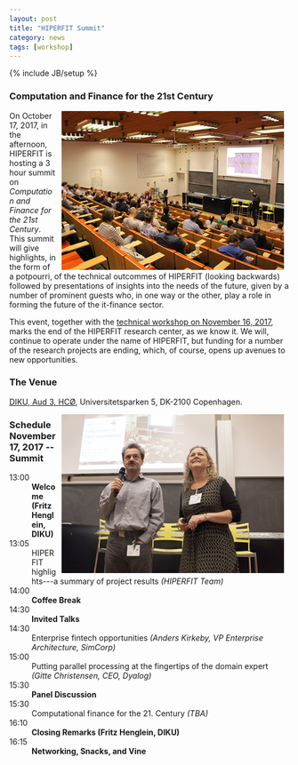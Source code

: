 ```yaml
---
layout: post
title: "HIPERFIT Summit"
category: news
tags: [workshop]
---
```

{% include JB/setup %}

### Computation and Finance for the 21st Century

<img alt="Workshop picture" align="right" hspace="10" width="400" src="/images/Salen.jpg">

On October 17, 2017, in the afternoon, HIPERFIT is hosting a 3 hour
summit on _Computation and Finance for the 21st Century_. This
summit will give highlights, in the form of a potpourri, of the
technical outcommes of HIPERFIT (looking backwards) followed by
presentations of insights into the needs of the future, given by a
number of prominent guests who, in one way or the other, play a role
in forming the future of the it-finance sector.

This event, together with the [technical workshop on November 16, 2017](http://hiperfit.dk/news/2017/11/16/hiperfit-workshop), marks the end of the HIPERFIT research center,
as we know it. We will, continue to operate under the name of
HIPERFIT, but funding for a number of the research projects are
ending, which, of course, opens up avenues to new opportunities.

### The Venue

[DIKU, Aud 3, HCØ](http://www.diku.dk/), Universitetsparken 5, DK-2100 Copenhagen.

<img alt="Workshop picture" align="right" hspace="10" width="400" src="/images/WelcomeFritzInge.jpg">

### Schedule November 17, 2017 -- Summit

<dl class='event'>
<dt>13:00</dt><dd><b>Welcome (Fritz Henglein, DIKU)</b></dd>

<dt>13:05</dt><dd>HIPERFIT highlights---a summary of project results <i>(HIPERFIT Team)</i></dd>

<dt>14:00</dt><dd><b>Coffee Break</b></dd>

<dt>14:30</dt><dd><b>Invited Talks</b></dd>
<dt>14:30</dt><dd>Enterprise fintech opportunities <i>(Anders Kirkeby, VP Enterprise Architecture, SimCorp)</i></dd>
<dt>15:00</dt><dd>Putting parallel processing at the fingertips of the domain expert <i>(Gitte Christensen, CEO, Dyalog)</i></dd>
<dt>15:30</dt><dd><b>Panel Discussion</b></dd>
<dt>15:30</dt><dd>Computational finance for the 21. Century <i>(TBA)</i></dd>

<dt>16:10</dt><dd><b>Closing Remarks (Fritz Henglein, DIKU)</b></dd>


<dt>16:15</dt><dd><b>Networking, Snacks, and Vine</b></dd>


</dl>
